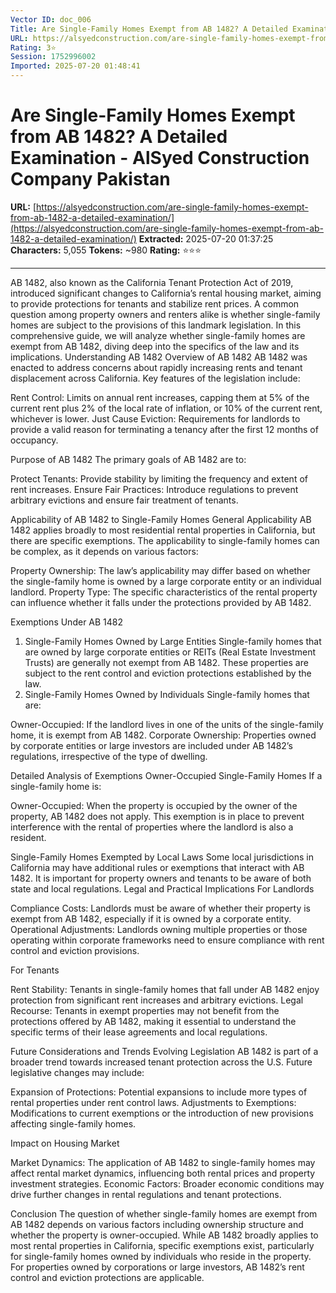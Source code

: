 ```yaml
---
Vector ID: doc_006
Title: Are Single-Family Homes Exempt from AB 1482? A Detailed Examination - AlSyed Construction Company Pakistan
URL: https://alsyedconstruction.com/are-single-family-homes-exempt-from-ab-1482-a-detailed-examination/
Rating: 3⭐
Session: 1752996002
Imported: 2025-07-20 01:48:41
---
```


# Are Single-Family Homes Exempt from AB 1482? A Detailed Examination - AlSyed Construction Company Pakistan

**URL:** [https://alsyedconstruction.com/are-single-family-homes-exempt-from-ab-1482-a-detailed-examination/](https://alsyedconstruction.com/are-single-family-homes-exempt-from-ab-1482-a-detailed-examination/)
**Extracted:** 2025-07-20 01:37:25
**Characters:** 5,055
**Tokens:** ~980
**Rating:** ⭐⭐⭐

---


AB 1482, also known as the California Tenant Protection Act of 2019, introduced significant changes to California’s rental housing market, aiming to provide protections for tenants and stabilize rent prices. A common question among property owners and renters alike is whether single-family homes are subject to the provisions of this landmark legislation. In this comprehensive guide, we will analyze whether single-family homes are exempt from AB 1482, diving deep into the specifics of the law and its implications.
Understanding AB 1482
Overview of AB 1482
AB 1482 was enacted to address concerns about rapidly increasing rents and tenant displacement across California. Key features of the legislation include:

Rent Control: Limits on annual rent increases, capping them at 5% of the current rent plus 2% of the local rate of inflation, or 10% of the current rent, whichever is lower.
Just Cause Eviction: Requirements for landlords to provide a valid reason for terminating a tenancy after the first 12 months of occupancy.

Purpose of AB 1482
The primary goals of AB 1482 are to:

Protect Tenants: Provide stability by limiting the frequency and extent of rent increases.
Ensure Fair Practices: Introduce regulations to prevent arbitrary evictions and ensure fair treatment of tenants.

Applicability of AB 1482 to Single-Family Homes
General Applicability
AB 1482 applies broadly to most residential rental properties in California, but there are specific exemptions. The applicability to single-family homes can be complex, as it depends on various factors:

Property Ownership: The law’s applicability may differ based on whether the single-family home is owned by a large corporate entity or an individual landlord.
Property Type: The specific characteristics of the rental property can influence whether it falls under the protections provided by AB 1482.

Exemptions Under AB 1482
1. Single-Family Homes Owned by Large Entities
Single-family homes that are owned by large corporate entities or REITs (Real Estate Investment Trusts) are generally not exempt from AB 1482. These properties are subject to the rent control and eviction protections established by the law.
2. Single-Family Homes Owned by Individuals
Single-family homes that are:

Owner-Occupied: If the landlord lives in one of the units of the single-family home, it is exempt from AB 1482.
Corporate Ownership: Properties owned by corporate entities or large investors are included under AB 1482’s regulations, irrespective of the type of dwelling.

Detailed Analysis of Exemptions
Owner-Occupied Single-Family Homes
If a single-family home is:

Owner-Occupied: When the property is occupied by the owner of the property, AB 1482 does not apply. This exemption is in place to prevent interference with the rental of properties where the landlord is also a resident.

Single-Family Homes Exempted by Local Laws
Some local jurisdictions in California may have additional rules or exemptions that interact with AB 1482. It is important for property owners and tenants to be aware of both state and local regulations.
Legal and Practical Implications
For Landlords

Compliance Costs: Landlords must be aware of whether their property is exempt from AB 1482, especially if it is owned by a corporate entity.
Operational Adjustments: Landlords owning multiple properties or those operating within corporate frameworks need to ensure compliance with rent control and eviction provisions.

For Tenants

Rent Stability: Tenants in single-family homes that fall under AB 1482 enjoy protection from significant rent increases and arbitrary evictions.
Legal Recourse: Tenants in exempt properties may not benefit from the protections offered by AB 1482, making it essential to understand the specific terms of their lease agreements and local regulations.

Future Considerations and Trends
Evolving Legislation
AB 1482 is part of a broader trend towards increased tenant protection across the U.S. Future legislative changes may include:

Expansion of Protections: Potential expansions to include more types of rental properties under rent control laws.
Adjustments to Exemptions: Modifications to current exemptions or the introduction of new provisions affecting single-family homes.

Impact on Housing Market

Market Dynamics: The application of AB 1482 to single-family homes may affect rental market dynamics, influencing both rental prices and property investment strategies.
Economic Factors: Broader economic conditions may drive further changes in rental regulations and tenant protections.

Conclusion
The question of whether single-family homes are exempt from AB 1482 depends on various factors including ownership structure and whether the property is owner-occupied. While AB 1482 broadly applies to most rental properties in California, specific exemptions exist, particularly for single-family homes owned by individuals who reside in the property. For properties owned by corporations or large investors, AB 1482’s rent control and eviction protections are applicable.
